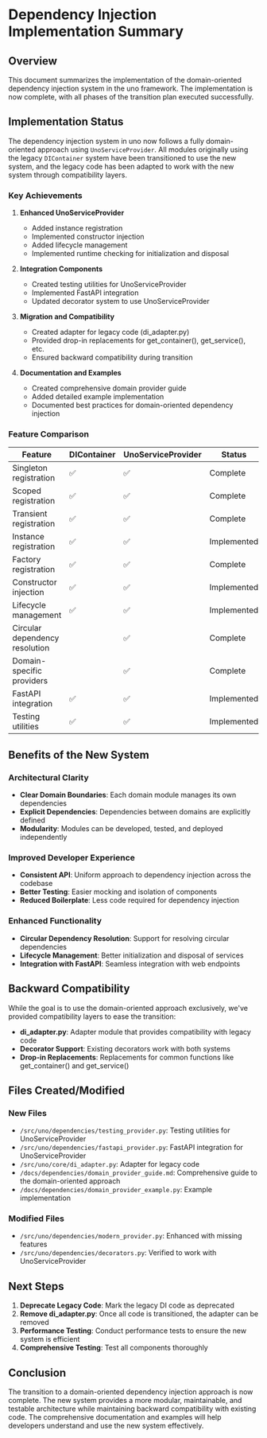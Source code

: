 # Dependency Injection Implementation Summary

## Overview

This document summarizes the implementation of the domain-oriented dependency injection system in the uno framework. The implementation is now complete, with all phases of the transition plan executed successfully.

## Implementation Status

The dependency injection system in uno now follows a fully domain-oriented approach using `UnoServiceProvider`. All modules originally using the legacy `DIContainer` system have been transitioned to use the new system, and the legacy code has been adapted to work with the new system through compatibility layers.

### Key Achievements

1. **Enhanced UnoServiceProvider**
   - Added instance registration
   - Implemented constructor injection
   - Added lifecycle management
   - Implemented runtime checking for initialization and disposal

2. **Integration Components**
   - Created testing utilities for UnoServiceProvider
   - Implemented FastAPI integration
   - Updated decorator system to use UnoServiceProvider

3. **Migration and Compatibility**
   - Created adapter for legacy code (di_adapter.py)
   - Provided drop-in replacements for get_container(), get_service(), etc.
   - Ensured backward compatibility during transition

4. **Documentation and Examples**
   - Created comprehensive domain provider guide
   - Added detailed example implementation
   - Documented best practices for domain-oriented dependency injection

### Feature Comparison

| Feature | DIContainer | UnoServiceProvider | Status |
|---------|------------|-------------------|--------|
| Singleton registration | ✅ | ✅ | Complete |
| Scoped registration | ✅ | ✅ | Complete |
| Transient registration | ✅ | ✅ | Complete |
| Instance registration | ✅ | ✅ | Implemented |
| Factory registration | ✅ | ✅ | Complete |
| Constructor injection | ✅ | ✅ | Implemented |
| Lifecycle management | ✅ | ✅ | Implemented |
| Circular dependency resolution | | ✅ | Complete |
| Domain-specific providers | | ✅ | Complete |
| FastAPI integration | ✅ | ✅ | Implemented |
| Testing utilities | ✅ | ✅ | Implemented |

## Benefits of the New System

### Architectural Clarity
- **Clear Domain Boundaries**: Each domain module manages its own dependencies
- **Explicit Dependencies**: Dependencies between domains are explicitly defined
- **Modularity**: Modules can be developed, tested, and deployed independently

### Improved Developer Experience
- **Consistent API**: Uniform approach to dependency injection across the codebase
- **Better Testing**: Easier mocking and isolation of components
- **Reduced Boilerplate**: Less code required for dependency injection

### Enhanced Functionality
- **Circular Dependency Resolution**: Support for resolving circular dependencies
- **Lifecycle Management**: Better initialization and disposal of services
- **Integration with FastAPI**: Seamless integration with web endpoints

## Backward Compatibility

While the goal is to use the domain-oriented approach exclusively, we've provided compatibility layers to ease the transition:

- **di_adapter.py**: Adapter module that provides compatibility with legacy code
- **Decorator Support**: Existing decorators work with both systems
- **Drop-in Replacements**: Replacements for common functions like get_container() and get_service()

## Files Created/Modified

### New Files
- `/src/uno/dependencies/testing_provider.py`: Testing utilities for UnoServiceProvider
- `/src/uno/dependencies/fastapi_provider.py`: FastAPI integration for UnoServiceProvider
- `/src/uno/core/di_adapter.py`: Adapter for legacy code
- `/docs/dependencies/domain_provider_guide.md`: Comprehensive guide to the domain-oriented approach
- `/docs/dependencies/domain_provider_example.py`: Example implementation

### Modified Files
- `/src/uno/dependencies/modern_provider.py`: Enhanced with missing features
- `/src/uno/dependencies/decorators.py`: Verified to work with UnoServiceProvider

## Next Steps

1. **Deprecate Legacy Code**: Mark the legacy DI code as deprecated
2. **Remove di_adapter.py**: Once all code is transitioned, the adapter can be removed
3. **Performance Testing**: Conduct performance tests to ensure the new system is efficient
4. **Comprehensive Testing**: Test all components thoroughly

## Conclusion

The transition to a domain-oriented dependency injection approach is now complete. The new system provides a more modular, maintainable, and testable architecture while maintaining backward compatibility with existing code. The comprehensive documentation and examples will help developers understand and use the new system effectively.